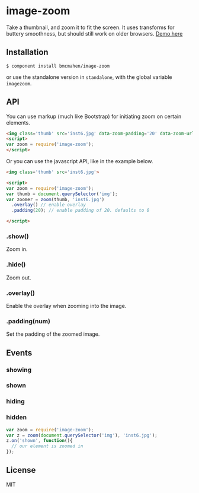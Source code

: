 
# image-zoom

  Take a thumbnail, and zoom it to fit the screen. It uses transforms for buttery smoothness, but should still work on older browsers. [Demo here](http://benmcmahen.com/image-zoom/index.html)

## Installation

    $ component install bmcmahen/image-zoom

or use the standalone version in `standalone`, with the global variable `imagezoom`.

## API

You can use markup (much like Bootstrap) for initiating zoom on certain elements.

```html
<img class='thumb' src='inst6.jpg' data-zoom-padding='20' data-zoom-url='inst6.jpg' data-zoom-overlay='true'>
<script>
var zoom = require('image-zoom');
</script>
```

Or you can use the javascript API, like in the example below.

```html
<img class='thumb' src='inst6.jpg'>

<script>
var zoom = require('image-zoom');
var thumb = document.querySelector('img');
var zoomer = zoom(thumb, 'inst6.jpg')
  .overlay() // enable overlay
  .padding(20); // enable padding of 20. defaults to 0

</script>
```

### .show()

Zoom in.

### .hide()

Zoom out.

### .overlay()

Enable the overlay when zooming into the image.

### .padding(num)

Set the padding of the zoomed image.

## Events

### showing
### shown
### hiding
### hidden

```javascript
var zoom = require('image-zoom');
var z = zoom(document.querySelector('img'), 'inst6.jpg');
z.on('shown', function(){
  // our element is zoomed in
});
```


## License

  MIT
